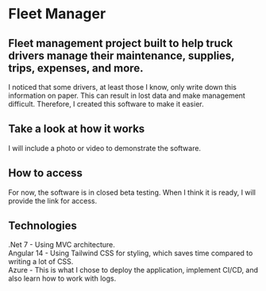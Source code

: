 # Fleet Manager

## Fleet management project built to help truck drivers manage their maintenance, supplies, trips, expenses, and more.

I noticed that some drivers, at least those I know, only write down this information on paper. This can result in lost data and make management difficult. Therefore, I created this software to make it easier.

## Take a look at how it works
I will include a photo or video to demonstrate the software.

## How to access
For now, the software is in closed beta testing. When I think it is ready, I will provide the link for access.

## Technologies
.Net 7 - Using MVC architecture. <br>
Angular 14 - Using Tailwind CSS for styling, which saves time compared to writing a lot of CSS.<br>
Azure - This is what I chose to deploy the application, implement CI/CD, and also learn how to work with logs.